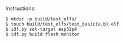 Instructions:

```
$ mkdir -p build/test_elfs/
$ touch build/test_elfs/test_basic{a,b}.elf
$ idf.py set-target esp32p4
$ idf.py build flash monitor
```
